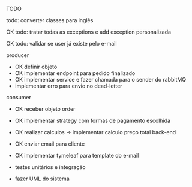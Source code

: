 

TODO

todo: converter classes para inglês

OK todo: tratar todas as exceptions e add exception personalizada

OK todo: validar se user já existe pelo e-mail


producer

* OK definir objeto
* OK implementar endpoint para pedido finalizado
* OK implementar service e fazer chamada para o sender do rabbitMQ
* implementar erro para envio no dead-letter  

consumer

* OK receber objeto order
* OK implementar strategy com formas de pagamento escolhida
* OK realizar calculos -> implementar calculo preço total back-end
* OK enviar email para cliente
* OK implementar tymeleaf para template do e-mail


* testes unitários e integração
* fazer UML do sistema
